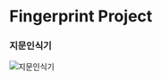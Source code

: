 # Fingerprint Project

### 지문인식기
![지문인식기](https://user-images.githubusercontent.com/78901462/111864499-8e4d3b00-89a4-11eb-8540-a00201d49254.png)
